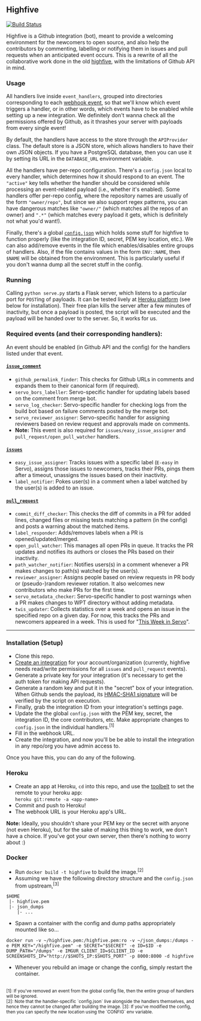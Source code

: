 ## Highfive

[![Build Status](https://travis-ci.org/servo-automation/highfive.svg?branch=master)](https://travis-ci.org/servo-automation/highfive)

Highfive is a Github integration (bot), meant to provide a welcoming environment for the newcomers to open source, and also help the contributors by commenting, labelling or notifying them in issues and pull requests when an anticipated event occurs. This is a rewrite of all the collaborative work done in the old [highfive](https://github.com/servo/highfive), with the limitations of Github API in mind.

### Usage

All handlers live inside `event_handlers`, grouped into directories corresponding to each [webhook event](https://developer.github.com/webhooks/#events), so that we'll know which event triggers a handler, or in other words, which events have to be enabled while setting up a new integration. We definitely don't wanna check all the permissions offered by Github, as it thrashes your server with payloads from every single event!

By default, the handlers have access to the store through the `APIProvider` class. The default store is a JSON store, which allows handlers to have their own JSON objects. If you have a PostgreSQL database, then you can use it by setting its URL in the `DATABASE_URL` environment variable.

All the handlers have per-repo configuration. There's a `config.json` local to every handler, which determines how it should respond to an event. The `"active"` key tells whether the handler should be considered while processing an event-related payload (i.e., whether it's enabled). Some handlers offer per-repo config, where the repository names are usually of the form `"owner/repo"`, but since we also support regex patterns, you can have dangerous matches like `"owner/"` (which matches all the repos of an owner) and `".*"` (which matches every payload it gets, which is definitely not what you'd want!).

Finally, there's a global [`config.json`](./highfive/config.json) which holds some stuff for highfive to function properly (like the integration ID, secret, PEM key location, etc.). We can also add/remove events in the file which enables/disables entire groups of handlers. Also, if the file contains values in the form `ENV::NAME`, then `$NAME` will be obtained from the environment. This is particularly useful if you don't wanna dump all the secret stuff in the config.

### Running

Calling `python serve.py` starts a Flask server, which listens to a particular port for `POST`ing of payloads. It can be tested lively at [Heroku platform](https://heroku.com/) (see below for installation). Their free plan kills the server after a few minutes of inactivity, but once a payload is posted, the script will be executed and the payload will be handed over to the server. So, it works for us.

### Required events (and their corresponding handlers):

An event should be enabled (in Github API and the config) for the handlers listed under that event.

#### [`issue_comment`](https://developer.github.com/v3/activity/events/types/#issuecommentevent)
 - `github_permalink_finder`: This checks for Github URLs in comments and expands them to their canonical form (if required).
 - `servo_bors_labeller`: Servo-specific handler for updating labels based on the comment from merge bot.
 - `servo_log_checker`: Servo-specific handler for checking logs from the build bot based on failure comments posted by the merge bot.
 - `servo_reviewer_assigner`: Servo-specific handler for assigning reviewers based on review request and approvals made on comments.
 - **Note:** This event is also required for `issues/easy_issue_assigner` and `pull_request/open_pull_watcher` handlers.

#### [`issues`](https://developer.github.com/v3/activity/events/types/#issuesevent)
 - `easy_issue_assigner`: Tracks issues with a specific label (`E-easy` in Servo), assigns those issues to newcomers, tracks their PRs, pings them after a timeout, unassigns the issues based on their inactivity.
 - `label_notifier`: Pokes user(s) in a comment when a label watched by the user(s) is added to an issue.

#### [`pull_request`](https://developer.github.com/v3/activity/events/types/#pullrequestevent)
 - `commit_diff_checker`: This checks the diff of commits in a PR for added lines, changed files or missing tests matching a pattern (in the config) and posts a warning about the matched items.
 - `label_responder`: Adds/removes labels when a PR is opened/updated/merged.
 - `open_pull_watcher`: This manages all open PRs in queue. It tracks the PR updates and notifies its authors or closes the PRs based on their inactivity.
 - `path_watcher_notifier`: Notifies users(s) in a comment whenever a PR makes changes to path(s) watched by the user(s).
 - `reviewer_assigner`: Assigns people based on review requests in PR body or (pseudo-)random reviewer rotation. It also welcomes new contributors who make PRs for the first time.
 - `servo_metadata_checker`: Servo-specific handler to post warnings when a PR makes changes to WPT directory without adding metadata.
 - `twis_updater`: Collects statistics over a week and opens an issue in the specified repo on a given day. For now, this tracks the PRs and newcomers appeared in a week. This is used for "[This Week in Servo](https://blog.servo.org/)".

---

### Installation (Setup)

- Clone this repo.
- [Create an integration](https://github.com/settings/integrations/new) for your account/organization (currently, highfive needs read/write permissions for all `issues` and `pull_request` events).
- Generate a private key for your integration (it's necessary to get the auth token for making API requests).
- Generate a random key and put it in the "secret" box of your integration. When Github sends the payload, its [HMAC-SHA1 signature](https://developer.github.com/webhooks/securing/) will be verified by the script on execution.
- Finally, grab the integration ID from your integration's settings page.
- Update the the global `config.json` with the PEM key, secret, the integration ID, the core contributors, etc. Make appropriate changes to `config.json` in the individual handlers.<sup>[1]</sup>
- Fill in the webhook URL.
- Create the integration, and now you'll be be able to install the integration in any repo/org you have admin access to.

Once you have this, you can do any of the following.

### Heroku

- Create an app at Heroku, `cd` into this repo, and use the [toolbelt](https://devcenter.heroku.com/articles/heroku-command-line) to set the remote to your heroku app: <br /> `heroku git:remote -a <app-name>`
- Commit and push to Heroku!
- The webhook URL is your Heroku app's URL.

**Note:** Ideally, you shouldn't share your PEM key or the secret with anyone (not even Heroku), but for the sake of making this thing to work, we don't have a choice. If you've got your own server, then there's nothing to worry about :)

### Docker

 - Run `docker build -t highfive` to build the image.<sup>[2]</sup>
 - Assuming we have the following directory structure and the `config.json` from upstream,<sup>[3]</sup>

```
$HOME
 |- highfive.pem
 |- json_dumps
    |- ...
```

 - Spawn a container with the config and dump paths appropriately mounted like so...

```
docker run -v ~/highfive.pem:/highfive.pem:ro -v ~/json_dumps:/dumps -e PEM_KEY="/highfive.pem" -e SECRET="$SECRET" -e ID=$ID -e DUMP_PATH="/dumps" -e IMGUR_CLIENT_ID=$CLIENT_ID -e SCREENSHOTS_IP="http://$SHOTS_IP:$SHOTS_PORT" -p 8000:8000 -d highfive
```

 - Whenever you rebuild an image or change the config, simply restart the container.

<br />

<sup>
[1]: If you've removed an event from the global config file, then the entire group of handlers will be ignored. <br />
[2]: Note that the handler-specific `config.json` live alongside the handlers themselves, and hence they cannot be changed after building the image.
[3]: If you've modified the config, then you can specify the new location using the `CONFIG` env variable.
</sup>
